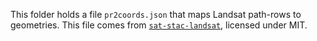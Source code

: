 This folder holds a file `pr2coords.json` that maps Landsat path-rows to
geometries. This file comes from
[`sat-stac-landsat`](https://github.com/sat-utils/sat-stac-landsat), licensed
under MIT.

